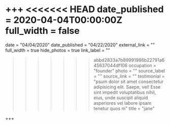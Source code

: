 +++
<<<<<<< HEAD
date_published = 2020-04-04T00:00:00Z
full_width = false
=======
date = "04/04/2020"
date_published = "04/22/2020"
external_link = ""
full_width = true
hide_photos = true
link_label = ""
>>>>>>> abbd2833a7b89991986b22791a645637044df106
occupation = "founder"
photo = ""
source_label = ""
source_link = ""
testimonial = "psum dolor sit amet consectetur adipisicing elit. Saepe, vel! Esse sint impedit voluptatibus nihil, eius, unde suscipit aliquid asperiores vel labore ipsam tenetur quos m"
title = "jane"

+++
